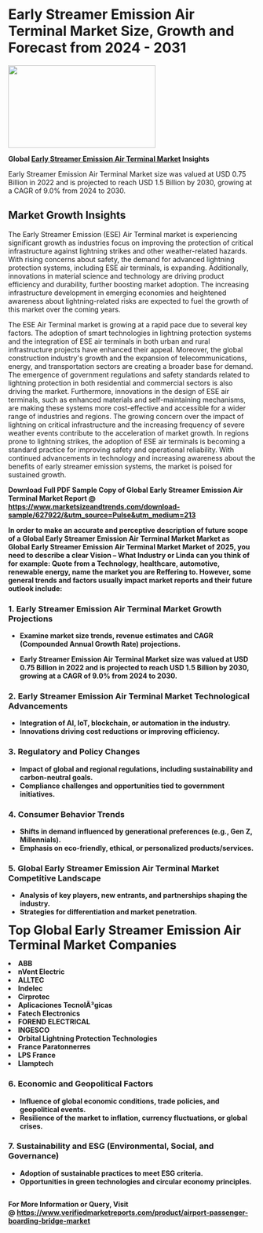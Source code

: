 <H1>Early Streamer Emission Air Terminal Market Size, Growth and Forecast from 2024 - 2031</H1><img class="aligncenter size-medium wp-image-584254" src="https://thirdeyenews.in/wp-content/uploads/2024/09/Global-Market-Research-300x168.jpeg" alt="" width="300" height="168" /><p><strong>Global&nbsp;<a href="https://www.marketsizeandtrends.com/download-sample/627922/&amp;utm_source=Pulse&amp;utm_medium=213">Early Streamer Emission Air Terminal Market</a> Insights</strong></p><p>Early Streamer Emission Air Terminal Market size was valued at USD 0.75 Billion in 2022 and is projected to reach USD 1.5 Billion by 2030, growing at a CAGR of 9.0% from 2024 to 2030.</p><p><h2>Market Growth Insights</h2> <p>The Early Streamer Emission (ESE) Air Terminal market is experiencing significant growth as industries focus on improving the protection of critical infrastructure against lightning strikes and other weather-related hazards. With rising concerns about safety, the demand for advanced lightning protection systems, including ESE air terminals, is expanding. Additionally, innovations in material science and technology are driving product efficiency and durability, further boosting market adoption. The increasing infrastructure development in emerging economies and heightened awareness about lightning-related risks are expected to fuel the growth of this market over the coming years.</p> <p><strong></strong></p> <p>The ESE Air Terminal market is growing at a rapid pace due to several key factors. The adoption of smart technologies in lightning protection systems and the integration of ESE air terminals in both urban and rural infrastructure projects have enhanced their appeal. Moreover, the global construction industry's growth and the expansion of telecommunications, energy, and transportation sectors are creating a broader base for demand. The emergence of government regulations and safety standards related to lightning protection in both residential and commercial sectors is also driving the market. Furthermore, innovations in the design of ESE air terminals, such as enhanced materials and self-maintaining mechanisms, are making these systems more cost-effective and accessible for a wider range of industries and regions. The growing concern over the impact of lightning on critical infrastructure and the increasing frequency of severe weather events contribute to the acceleration of market growth. In regions prone to lightning strikes, the adoption of ESE air terminals is becoming a standard practice for improving safety and operational reliability. With continued advancements in technology and increasing awareness about the benefits of early streamer emission systems, the market is poised for sustained growth. <p><strong></p><p><span class=""><strong>Download Full PDF Sample Copy of Global Early Streamer Emission Air Terminal Market Report</strong> @ <a href="https://www.marketsizeandtrends.com/download-sample/627922/&amp;utm_source=Pulse&amp;utm_medium=213" target="_blank">https://www.marketsizeandtrends.com/download-sample/627922/&amp;utm_source=Pulse&amp;utm_medium=213</a></span></p><p>In order to make an accurate and perceptive description of future scope of a Global&nbsp;Early Streamer Emission Air Terminal Market Market as Global&nbsp;Early Streamer Emission Air Terminal Market Market of 2025, you need to describe a clear Vision &ndash; What Industry or Linda can you think of for example: Quote from a Technology, healthcare, automotive, renewable energy, name the market you are Reffering to. However, some general trends and factors usually impact market reports and their future outlook include:</p><h3>1.&nbsp;<strong>Early Streamer Emission Air Terminal Market Growth Projections</strong></h3><ul><li>Examine market size trends, revenue estimates and CAGR (Compounded Annual Growth Rate) projections.</li><li><p>Early Streamer Emission Air Terminal Market size was valued at USD 0.75 Billion in 2022 and is projected to reach USD 1.5 Billion by 2030, growing at a CAGR of 9.0% from 2024 to 2030.</p></li></ul><h3>2.&nbsp;<strong>Early Streamer Emission Air Terminal Market Technological Advancements</strong></h3><ul><li>Integration of AI, IoT, blockchain, or automation in the industry.</li><li>Innovations driving cost reductions or improving efficiency.</li></ul><h3>3.&nbsp;<strong>Regulatory and Policy Changes</strong></h3><ul><li>Impact of global and regional regulations, including sustainability and carbon-neutral goals.</li><li>Compliance challenges and opportunities tied to government initiatives.</li></ul><h3>4.&nbsp;<strong>Consumer Behavior Trends</strong></h3><ul><li>Shifts in demand influenced by generational preferences (e.g., Gen Z, Millennials).</li><li>Emphasis on eco-friendly, ethical, or personalized products/services.</li></ul><h3>5.&nbsp;<strong>Global Early Streamer Emission Air Terminal Market Competitive Landscape</strong></h3><ul><li>Analysis of key players, new entrants, and partnerships shaping the industry.</li><li>Strategies for differentiation and market penetration.</li></ul><p data-pm-slice="1 1 []"><span style="color: inherit; font-family: inherit; font-size: 25px;">Top Global Early Streamer Emission Air Terminal Market Companies</span></p><div class="" data-test-id=""><p><li>ABB</li><li> nVent Electric</li><li> ALLTEC</li><li> Indelec</li><li> Cirprotec</li><li> Aplicaciones TecnolÃ³gicas</li><li> Fatech Electronics</li><li> FOREND ELECTRICAL</li><li> INGESCO</li><li> Orbital Lightning Protection Technologies</li><li> France Paratonnerres</li><li> LPS France</li><li> Llamptech</li></p></div><h3>6.&nbsp;<strong>Economic and Geopolitical Factors</strong></h3><ul><li>Influence of global economic conditions, trade policies, and geopolitical events.</li><li>Resilience of the market to inflation, currency fluctuations, or global crises.</li></ul><h3>7.&nbsp;<strong>Sustainability and ESG (Environmental, Social, and Governance)</strong></h3><ul><li>Adoption of sustainable practices to meet ESG criteria.</li><li>Opportunities in green technologies and circular economy principles.</li></ul><h2><strong style="font-size: 14px;">For More Information or Query, Visit @&nbsp;</strong><a style="background-color: #ffffff; font-size: 14px;" href="https://www.marketsizeandtrends.com/report/early-streamer-emission-air-terminal-market/" target="_blank">https://www.verifiedmarketreports.com/product/airport-passenger-boarding-bridge-market</a></h2>
